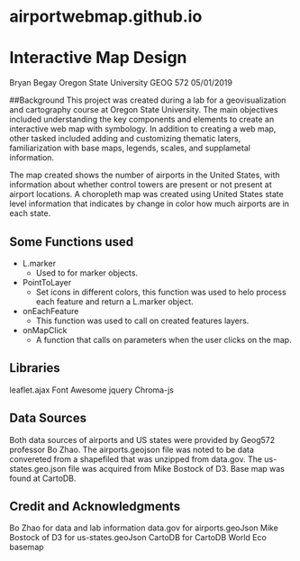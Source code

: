 # airportwebmap.github.io

# Interactive Map Design

Bryan Begay
Oregon State University
GEOG 572
05/01/2019

##Background
This project was created during a lab for a geovisualization and cartography course at Oregon State University. The main objectives included understanding the key components and elements to create an interactive web map with symbology. In addition to creating a web map, other tasked included adding and customizing thematic laters, familiarization with base maps, legends, scales, and supplametal information.

The map created shows the number of airports in the United States, with information about whether control towers are present or not present at airport locations. A choropleth map was created using United States state level information that indicates by change in color how much airports are in each state.
## Some Functions used
* L.marker
  * Used to for marker objects.
* PointToLayer
  * Set icons in different colors, this function was used to helo process each feature and return a L.marker object.
* onEachFeature
  * This function was used to call on created features layers.
* onMapClick
  * A function that calls on parameters when the user clicks on the map.

## Libraries
leaflet.ajax
Font Awesome
jquery
Chroma-js

## Data Sources
Both data sources of airports and US states were provided by Geog572 professor Bo Zhao. The airports.geojson file was noted to be data convereted from a shapefiled that was unzipped from data.gov. The us-states.geo.json file was acquired from Mike Bostock of D3. Base map was found at CartoDB.

## Credit and Acknowledgments
Bo Zhao for data and lab information
data.gov for airports.geoJson
Mike Bostock of D3 for us-states.geoJson
CartoDB for CartoDB World Eco basemap
